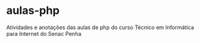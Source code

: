 # aulas-php
 Atividades e anotações das aulas de php do curso Técnico em Informática para Internet do Senac Penha
